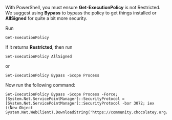 With PowerShell, you must ensure **Get-ExecutionPolicy** is not Restricted. We suggest using **Bypass** to bypass the policy to get things installed or **AllSigned** for quite a bit more security.

Run 
```
Get-ExecutionPolicy
```
If it returns **Restricted**, then run 
```
Set-ExecutionPolicy AllSigned
``` 
or 
```
Set-ExecutionPolicy Bypass -Scope Process
```

Now run the following command:

```
Set-ExecutionPolicy Bypass -Scope Process -Force; [System.Net.ServicePointManager]::SecurityProtocol = [System.Net.ServicePointManager]::SecurityProtocol -bor 3072; iex ((New-Object System.Net.WebClient).DownloadString('https://community.chocolatey.org/install.ps1'))
```